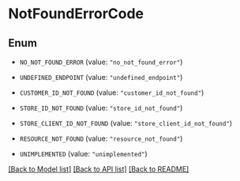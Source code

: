 # NotFoundErrorCode

## Enum


* `NO_NOT_FOUND_ERROR` (value: `"no_not_found_error"`)

* `UNDEFINED_ENDPOINT` (value: `"undefined_endpoint"`)

* `CUSTOMER_ID_NOT_FOUND` (value: `"customer_id_not_found"`)

* `STORE_ID_NOT_FOUND` (value: `"store_id_not_found"`)

* `STORE_CLIENT_ID_NOT_FOUND` (value: `"store_client_id_not_found"`)

* `RESOURCE_NOT_FOUND` (value: `"resource_not_found"`)

* `UNIMPLEMENTED` (value: `"unimplemented"`)


[[Back to Model list]](../README.md#documentation-for-models) [[Back to API list]](../README.md#documentation-for-api-endpoints) [[Back to README]](../README.md)


